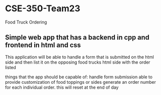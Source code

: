 # CSE-350-Team23
Food Truck Ordering
## Simple web app that has a backend in cpp and frontend in html and css
This application will be able to handle a form that is submitted on the html side and then list it on the opposing food trucks html side with the order listed

things that the app should be capable of:
handle form submission
able to provide customization of food toppings or sides
generate an order number for each individual order. this will reset at the end of day
